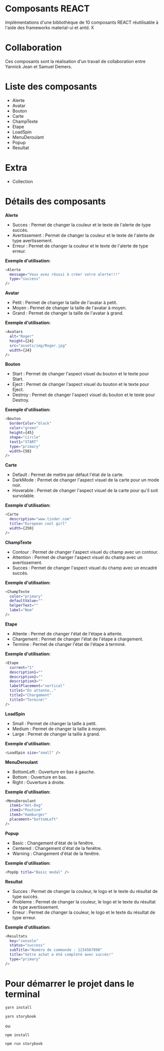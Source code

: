 # Composants REACT 

Implémentations d'une bibliothèque de 10 composants REACT réutilisable à l'aide des frameworks material-ui et antd. X

# Collaboration

Ces composants sont la réalisation d'un travail de collaboration entre Yannick Jean et Samuel Demers.

# Liste des composants
* Alerte
* Avatar
* Bouton
* Carte
* ChampTexte
* Etape
* LoadSpin
* MenuDeroulant
* Popup
* Resultat

# Extra
* Collection

# Détails des composants 

**Alerte**
* Succes : Permet de changer la couleur et le texte de l'alerte de type succès.
* Avertissement : Permet de changer la couleur et le texte de l'alerte de type avertissement.
* Erreur : Permet de changer la couleur et le texte de l'alerte de type erreur.

**Exemple d'utilisation:**
```sh
<Alerte
  message="Vous avez réussi à créer votre alerte!!!"
  type="success"
/>
```

**Avatar**
* Petit : Permet de changer la taille de l'avatar à petit.
* Moyen : Permet de changer la taille de l'avatar à moyen.
* Grand : Permet de changer la taille de l'avatar à grand.

**Exemple d'utilisation:**
```sh
<Avatars
  alt="Roger"
  height={24}
  src="assets/img/Roger.jpg"
  width={24}
/>
```

**Bouton**
* Start : Permet de changer l'aspect visuel du bouton et le texte pour Start.
* Eject : Permet de changer l'aspect visuel du bouton et le texte pour Eject.
* Destroy  : Permet de changer l'aspect visuel du bouton et le texte pour Destroy.

**Exemple d'utilisation:**
```sh
<Bouton
  borderColor="black"
  color="green"
  height={45}
  shape="circle"
  text1="START"
  type="primary"
  width={50}
/>
```

**Carte**
* Default : Permet de mettre par défaut l'état de la carte.
* DarkMode : Permet de changer l'aspect visuel de la carte pour un mode noir.
* Hoverable : Permet de changer l'aspect visuel de la carte pour qu'il soit survolable.

**Exemple d'utilisation:**
```sh
<Carte
  description="www.tinder.com"
  title="European cool girl"
  width={250}
/>
```

**ChampTexte**
* Contour : Permet de changer l'aspect visuel du champ avec un contour. 
* Attention : Permet de changer l'aspect visuel du champ avec un avertissement. 
* Succes  : Permet de changer l'aspect visuel du champ avec un encadré succès. 

**Exemple d'utilisation:**
```sh
<ChampTexte
  color="primary"
  defaultValue=""
  helperText=""
  label="Nom"
/>
```

**Etape**
* Attente : Permet de changer l'état de l'étape à attente.
* Chargement : Permet de changer l'état de l'étape à chargement.
* Termine : Permet de changer l'état de l'étape à terminé.

**Exemple d'utilisation:**
```sh
<Etape
  current="1"
  description1=""
  description2=""
  description3=""
  labelPlacement="vertical"
  title1="En attente.."
  title2="Chargement"
  title3="Terminé!"
/>
```


**LoadSpin**
* Small : Permet de changer la taille à petit.
* Medium : Permet de changer la taille à moyen.
* Large : Permet de changer la taille à grand.

**Exemple d'utilisation:**
```sh
<LoadSpin size="small" />
```

**MenuDeroulant**
* BottomLeft : Ouverture en bas à gauche.
* Bottom : Ouverture en bas.
* Right : Ouverture à droite.

**Exemple d'utilisation:**
```sh
<MenuDeroulant
  item1="Hot-Dog"
  item2="Poutine"
  item3="Hamburger"
  placement="bottomLeft"
/>
```

**Popup**
* Basic : Changement d'état de la fenêtre. 
* Centered : Changement d'état de la fenêtre. 
* Warning : Changement d'état de la fenêtre. 

**Exemple d'utilisation:**
```sh
<PopUp title="Basic modal" />
```

**Resultat**
* Succes : Permet de changer la couleur, le logo et le texte du résultat de type succès.
* Probleme : Permet de changer la couleur, le logo et le texte du résultat de type avertissement.
* Erreur : Permet de changer la couleur, le logo et le texte du résultat de type erreur.

**Exemple d'utilisation:**
```sh
<Resultats
  key="console"
  status="success"
  subTitle="Numéro de commande : 1234567890"
  title="Votre achat a été complété avec succès!"
  type="primary"
/>
```

# Pour démarrer le projet dans le terminal

```sh
yarn install
```
```sh
yarn storybook
```
ou
```sh
npm install
```
```sh
npm run storybook
```

